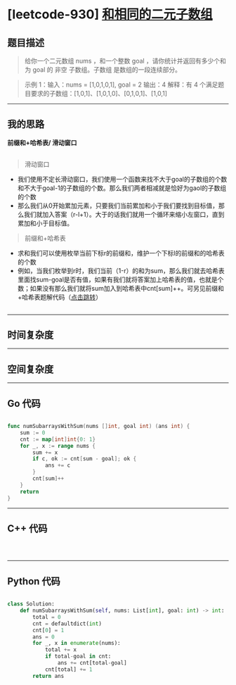 # [leetcode-930] [和相同的二元子数组](https://leetcode.cn/problems/binary-subarrays-with-sum/description/)
## 题目描述 

> 给你一个二元数组 nums ，和一个整数 goal ，请你统计并返回有多少个和为 goal 的 非空 子数组。子数组
是数组的一段连续部分。

> 示例 1：输入：nums = [1,0,1,0,1], goal = 2   输出：4   解释：有 4 个满足题目要求的子数组：[1,0,1]、[1,0,1,0]、[0,1,0,1]、[1,0,1]



---

## 我的思路
**前缀和+哈希表/ 滑动窗口**

##


> 滑动窗口
  - 我们使用不定长滑动窗口，我们使用一个函数来找不大于goal的子数组的个数和不大于goal-1的子数组的个数。那么我们两者相减就是恰好为gaol的子数组的个数
  - 那么我们从0开始累加元素，只要我们当前累加和小于我们要找到目标值，那么我们就加入答案（r-l+1）。大于的话我们就用一个循环来缩小左窗口，直到累加和小于目标值。



> 前缀和+哈希表
  - 求和我们可以使用枚举当前下标r的前缀和，维护一个下标l的前缀和的哈希表的个数
  - 例如，当我们枚举到r时，我们当前（1-r）的和为sum，那么我们就去哈希表里面找sum-goal是否有值，如果有我们就将答案加上哈希表的值，也就是个数；如果没有那么我们就将sum加入到哈希表中cnt[sum]++。可另见前缀和+哈希表题解代码（[点击跳转](data-structure/solution/LeetCode930.md)）



##
---

## 时间复杂度



---

## 空间复杂度



---

## Go 代码

```Go

func numSubarraysWithSum(nums []int, goal int) (ans int) {
    sum := 0
    cnt := map[int]int{0: 1}
    for _, x := range nums {
        sum += x
        if c, ok := cnt[sum - goal]; ok {
            ans += c
        }
        cnt[sum]++
    }
    return
}

```
---

## C++ 代码

```C++




```
---
## Python 代码

```Python

class Solution:
    def numSubarraysWithSum(self, nums: List[int], goal: int) -> int:
        total = 0
        cnt = defaultdict(int)
        cnt[0] = 1
        ans = 0
        for _, x in enumerate(nums):
            total += x
            if total-goal in cnt:
                ans += cnt[total-goal]
            cnt[total] += 1
        return ans



```
